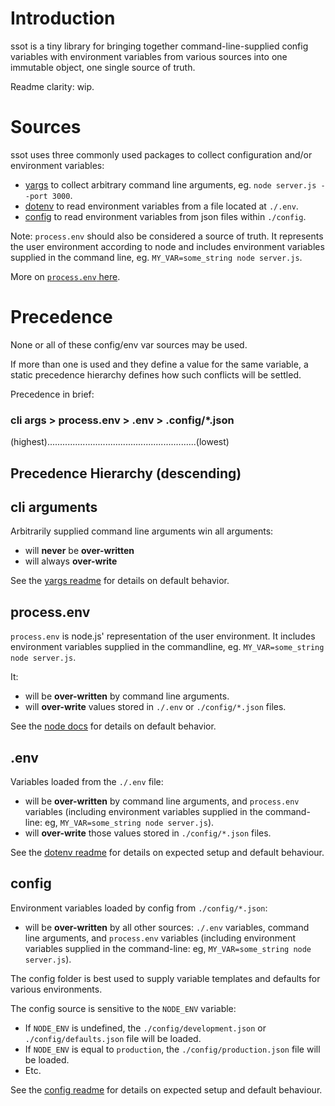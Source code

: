 # Introduction

ssot is a tiny library for bringing together command-line-supplied config variables with environment variables from various sources into one immutable object, one single source of truth.

Readme clarity: wip.

# Sources

ssot uses three commonly used packages to collect configuration and/or environment variables:

- [yargs](https://www.npmjs.com/package/yargs) to collect arbitrary command line arguments, eg. `node server.js --port 3000`.
- [dotenv](https://www.npmjs.com/package/dotenv) to read environment variables from a file located at `./.env`.
- [config](https://www.npmjs.com/package/config) to read environment variables from json files within `./config`.

Note: `process.env` should also be considered a source of truth. It represents the user environment according to node and includes environment variables supplied in the command line, eg. `MY_VAR=some_string node server.js`.

More on [`process.env` here](https://nodejs.org/api/process.html#process_process_env).

# Precedence

None or all of these config/env var sources may be used.

If more than one is used and they define a value for the same variable, a static precedence hierarchy defines how such conflicts will be settled.

Precedence in brief:
### cli args > process.env > .env > .config/*.json
(highest)...........................................................(lowest)
## Precedence Hierarchy (descending)

## cli arguments

Arbitrarily supplied command line arguments win all arguments:

- will **never** be **over-written**
- will always **over-write**

See the [yargs readme](https://www.npmjs.com/package/yargs) for details on default behavior.

## process.env
`process.env` is node.js' representation of the user environment. It includes environment variables supplied in the commandline, eg. `MY_VAR=some_string node server.js`.

It:

- will be **over-written** by command line arguments.
- will **over-write** values stored in `./.env` or `./config/*.json` files.

See the [node docs](https://nodejs.org/api/process.html#process_process_env) for details on default behavior.

## .env
Variables loaded from the `./.env` file:

- will be **over-written** by command line arguments, and `process.env` variables (including environment variables supplied in the command-line: eg, `MY_VAR=some_string node server.js`).
- will **over-write** those values stored in `./config/*.json` files.

See the [dotenv readme](https://www.npmjs.com/package/dotenv) for details on expected setup and default behaviour.

## config
Environment variables loaded by config from `./config/*.json`:

- will be **over-written** by all other sources: `./.env` variables, command line arguments, and `process.env` variables (including environment variables supplied in the command-line: eg, `MY_VAR=some_string node server.js`).

The config folder is best used to supply variable templates and defaults for various environments.

The config source is sensitive to the `NODE_ENV` variable:
- If `NODE_ENV` is undefined, the `./config/development.json` or `./config/defaults.json` file will be loaded.
- If `NODE_ENV` is equal to `production`, the `./config/production.json` file will be loaded.
- Etc.

See the [config readme](https://www.npmjs.com/package/config) for details on expected setup and default behaviour.

